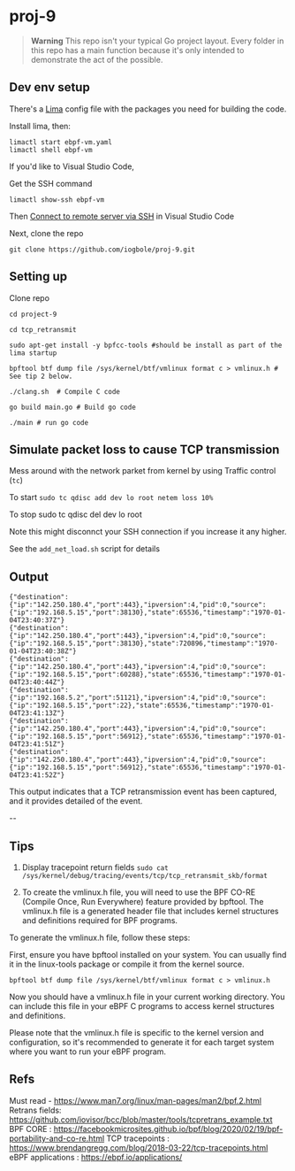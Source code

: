 # proj-9

> **Warning**
> This repo isn't your typical Go project layout. Every folder in this repo has a main function because it's only intended to demonstrate the act of the possible. 

## Dev env setup 

There's a [Lima](https://github.com/lima-vm/lima) config file with the packages you need for building the code. 

Install lima, then: 

```
limactl start ebpf-vm.yaml
limactl shell ebpf-vm
```

If you'd like to Visual Studio Code, 

Get the SSH command 

`limactl show-ssh ebpf-vm` 

Then [Connect to remote server via SSH](https://code.visualstudio.com/docs/remote/ssh) in Visual Studio Code

Next, clone the repo 

`git clone https://github.com/iogbole/proj-9.git`


##  Setting up 

Clone repo

```
cd project-9

cd tcp_retransmit 

sudo apt-get install -y bpfcc-tools #should be install as part of the lima startup 

bpftool btf dump file /sys/kernel/btf/vmlinux format c > vmlinux.h # See tip 2 below.

./clang.sh  # Compile C code 

go build main.go # Build go code  

./main # run go code 

```
## Simulate packet loss to cause TCP transmission 



Mess around with the network parket from kernel by using Traffic control (`tc`) 

To start
`sudo tc qdisc add dev lo root netem loss 10%` 

To stop 
sudo tc qdisc del dev lo root 

Note this might disconnct your SSH connection if you increase it any higher.  

See the `add_net_load.sh` script for details


## Output 

```
{"destination":{"ip":"142.250.180.4","port":443},"ipversion":4,"pid":0,"source":{"ip":"192.168.5.15","port":38130},"state":65536,"timestamp":"1970-01-04T23:40:37Z"}
{"destination":{"ip":"142.250.180.4","port":443},"ipversion":4,"pid":0,"source":{"ip":"192.168.5.15","port":38130},"state":720896,"timestamp":"1970-01-04T23:40:38Z"}
{"destination":{"ip":"142.250.180.4","port":443},"ipversion":4,"pid":0,"source":{"ip":"192.168.5.15","port":60288},"state":65536,"timestamp":"1970-01-04T23:40:44Z"}
{"destination":{"ip":"192.168.5.2","port":51121},"ipversion":4,"pid":0,"source":{"ip":"192.168.5.15","port":22},"state":65536,"timestamp":"1970-01-04T23:41:13Z"}
{"destination":{"ip":"142.250.180.4","port":443},"ipversion":4,"pid":0,"source":{"ip":"192.168.5.15","port":56912},"state":65536,"timestamp":"1970-01-04T23:41:51Z"}
{"destination":{"ip":"142.250.180.4","port":443},"ipversion":4,"pid":0,"source":{"ip":"192.168.5.15","port":56912},"state":65536,"timestamp":"1970-01-04T23:41:52Z"}
```

This output indicates that a TCP retransmission event has been captured, and it provides detailed of the event. 

-- 

## Tips 

1. Display tracepoint return fields 
`sudo cat /sys/kernel/debug/tracing/events/tcp/tcp_retransmit_skb/format`

2. To create the vmlinux.h file, you will need to use the BPF CO-RE (Compile Once, Run Everywhere) feature provided by bpftool. The vmlinux.h file is a generated header file that includes kernel structures and definitions required for BPF programs.

To generate the vmlinux.h file, follow these steps:

First, ensure you have bpftool installed on your system. You can usually find it in the linux-tools package or compile it from the kernel source.

```
bpftool btf dump file /sys/kernel/btf/vmlinux format c > vmlinux.h
```

Now you should have a vmlinux.h file in your current working directory. You can include this file in your eBPF C programs to access kernel structures and definitions.

Please note that the  vmlinux.h file is specific to the kernel version and configuration, so it's recommended to generate it for each target system where you want to run your eBPF program.


## Refs

Must read - https://www.man7.org/linux/man-pages/man2/bpf.2.html 
Retrans fields: https://github.com/iovisor/bcc/blob/master/tools/tcpretrans_example.txt
BPF CORE : https://facebookmicrosites.github.io/bpf/blog/2020/02/19/bpf-portability-and-co-re.html 
TCP tracepoints : https://www.brendangregg.com/blog/2018-03-22/tcp-tracepoints.html 
eBPF applications : https://ebpf.io/applications/
